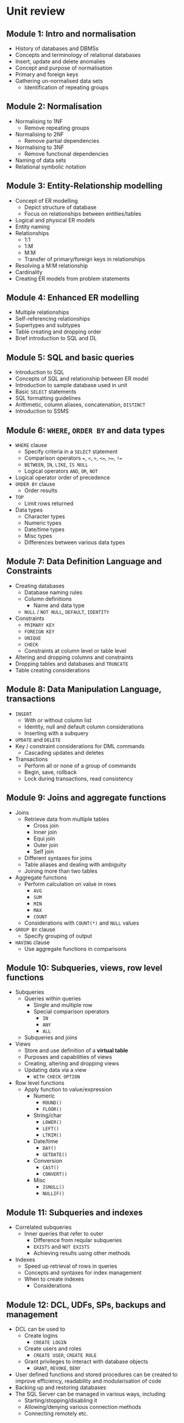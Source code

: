 # Unit review

## Module 1: Intro and normalisation

- History of databases and DBMSs
- Concepts and terminology of relational databases
- Insert, update and delete anomalies
- Concept and purpose of normalisation
- Primary and foreign keys
- Gathering un-normalised data sets
	- Identification of repeating groups

## Module 2: Normalisation

- Normalising to 1NF
	- Remove repeating groups
- Normalising to 2NF
	- Remove partial dependencies
- Normalising to 3NF
	- Remove functional dependencies
- Naming of data sets
- Relational symbolic notation

## Module 3: Entity-Relationship modelling

- Concept of ER modelling
	- Depict structure of database
	- Focus on relationships between entities/tables
- Logical and physical ER models
- Entity naming
- Relationships
	- 1:1
	- 1:M
	- M:M
	- Transfer of primary/foreign keys in relationships
- Resolving a M:M relationship
- Cardinality
- Creating ER models from problem statements

## Module 4: Enhanced ER modelling

- Multiple relationships
- Self-referencing relationships
- Supertypes and subtypes
- Table creating and dropping order
- Brief introduction to SQL and DL

## Module 5: SQL and basic queries

- Introduction to SQL
- Concepts of SQL and relationship between ER model
- Introduction to sample database used in unit
- Basic `SELECT` statements
- SQL formatting guidelines
- Arithmetic, column aliases, concatenation, `DISTINCT`
- Introduction to SSMS

## Module 6: `WHERE`, `ORDER BY` and data types

- `WHERE` clause
	- Specify criteria in a `SELECT` statement
	- Comparison operators `=`, `<`, `>`, `<=`, `>=`, `!=`
	- `BETWEEN`, `IN`, `LIKE`, `IS NULL`
	- Logical operators `AND`, `OR`, `NOT`
- Logical operator order of precedence
- `ORDER BY` clause
	- Order results
- `TOP`
	- Limit rows returned
- Data types
	- Character types
	- Numeric types
	- Date/time types
	- Misc types
	- Differences between various data types

## Module 7: Data Definition Language and Constraints

- Creating databases
	- Database naming rules
	- Column definitions
		- Name and data type
	- `NULL` / `NOT NULL`, `DEFAULT`, `IDENTITY`
- Constraints
	- `PRIMARY KEY`
	- `FOREIGN KEY`
	- `UNIQUE`
	- `CHECK`
	- Constraints at column level or table level
- Altering and dropping columns and constraints
- Dropping tables and databases and `TRUNCATE`
- Table creating considerations

## Module 8: Data Manipulation Language, transactions

- `INSERT`
	- With or without column list
	- Identity, null and default column considerations
	- Inserting with a subquery
- `UPDATE` and `DELETE`
- Key / constraint considerations for DML commands
	- Cascading updates and deletes
- Transactions
	- Perform all or none of a group of commands
	- Begin, save, rollback
	- Lock during transactions, read consistency

## Module 9: Joins and aggregate functions

- Joins
	- Retrieve data from multiple tables
		- Cross join
		- Inner join
		- Equi join
		- Outer join
		- Self join
	- Different syntaxes for joins
	- Table aliases and dealing with ambiguity
	- Joining more than two tables
- Aggregate functions
	- Perform calculation on value in rows
		- `AVG`
		- `SUM`
		- `MIN`
		- `MAX`
		- `COUNT`
	- Considerations with `COUNT(*)` and `NULL` values
- `GROUP BY` clause
	- Specify grouping of output
- `HAVING` clause
	- Use aggregate functions in comparisons

## Module 10: Subqueries, views, row level functions

- Subqueries
	- Queries within queries
		- Single and multiple row
		- Special comparison operators
			- `IN`
			- `ANY`
			- `ALL`
	- Subqueries and joins
- Views
	- Store and use definition of a **virtual table**
	- Purposes and capabilities of views
	- Creating, altering and dropping views
	- Updating data via a view
		- `WITH CHECK OPTION`
- Row level functions
	- Apply function to value/expression
		- Numeric
			- `ROUND()`
			- `FLOOR()`
		- String/char
			- `LOWER()`
			- `LEFT()`
			- `LTRIM()`
		- Date/time
			- `DAY()`
			- `GETDATE()`
		- Conversion
			- `CAST()`
			- `CONVERT()`
		- Misc
			- `ISNULL()`
			- `NULLIF()`

## Module 11: Subqueries and indexes

- Correlated subqueries
	- Inner queries that refer to outer
		- Difference from reqular subqueries
		- `EXISTS` and `NOT EXISTS`
		- Achieving results using other methods
- Indexes
	- Speed up retrieval of rows in queries
	- Concepts and syntaxes for index management
	- When to create indexes
		- Considerations

## Module 12: DCL, UDFs, SPs, backups and management

- DCL can be used to
	- Create logins
		- `CREATE LOGIN`
	- Create users and roles
		- `CREATE USER`, `CREATE ROLE`
	- Grant privileges to interact with database objects
		- `GRANT`, `REVOKE`, `DENY`
- User defined functions and stored procedures can be created to improve efficiency, readability and modularisation of code
- Backing up and restoring databases
- The SQL Server can be managed in various ways, including
	- Starting/stopping/disabling it
	- Allowing/denying various connection methods
	- Connecting remotely etc.
